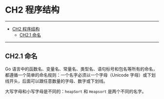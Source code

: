 # CH2 程序结构

---

- [CH2 程序结构](#ch2-程序结构)
  - [CH2.1 命名](#ch21-命名)


---

## CH2.1 命名

Go 语言中的函数名、变量名、常量名、类型名、语句标号和包名等所有的命名，都遵循一个简单的命名规则：一个名字必须以一个字母（Unicode 字母）或下划线开头，后面可以跟任意数量的字母、数字或下划线。

大写字母和小写字母是不同的：`heapSort` 和 `Heapsort` 是两个不同的名字。
